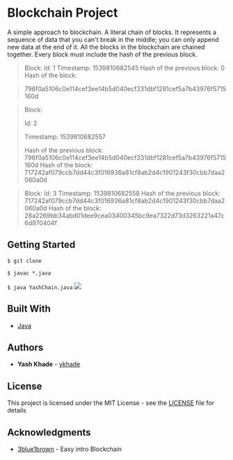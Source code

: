 # Blockchain Project
A simple approach to blockchain. A literal chain of blocks. It represents a sequence of data that you can't break in the middle; you can only append new data at the end of it. All the blocks in the blockchain are chained together. Every block must include the hash of the previous block.


> Block:
> Id: 1
> Timestamp: 1539810682545
> Hash of the previous block: 
> 0
> Hash of the block: 

> 796f0a5106c0e114cef3ee14b5d040ecf331dbf1281cef5a7b43976f5715160d


> Block:
>
> Id: 2
>
> Timestamp: 1539810682557
>
> Hash of the previous block: 
> 796f0a5106c0e114cef3ee14b5d040ecf331dbf1281cef5a7b43976f5715160d
> Hash of the block: 
> 717242af079ccb7dd44c3f016936a81cf8ab2d4c1901243f30cbb7daa2060a0d

> Block:
> Id: 3
> Timestamp: 1539810682558
> Hash of the previous block: 
> 717242af079ccb7dd44c3f016936a81cf8ab2d4c1901243f30cbb7daa2060a0d
> Hash of the block: 
> 28a2269bb34abd01dee9cea03400345bc9ea7322d73d3263221a47c6d970404f

## Getting Started
``
$ git clone
``

``$ javac *.java``

``$ java YashChain.java``
![](https://media3.giphy.com/media/MFabj1E9mgUsqwVWHu/giphy.gif?cid=790b76115d44ffbc4f594a6955121af4&rid=giphy.gif)

## Built With
* [Java](https://www.oracle.com/technetwork/java/index.html)

## Authors
* **Yash Khade** - [ykhade](https://github.com/ykhade)

## License
This project is licensed under the MIT License - see the [LICENSE](LICENSE) file for details




## Acknowledgments
* [3blue1brown](https://www.youtube.com/watch?v=bBC-nXj3Ng4) - Easy intro Blockchain





